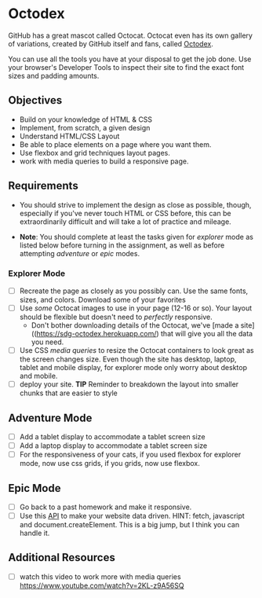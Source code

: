 # Octodex

GitHub has a great mascot called Octocat. Octocat even has its own gallery of variations, created by GitHub itself and fans, called [Octodex](https://octodex.github.com).

You can use all the tools you have at your disposal to get the job done. Use your browser's Developer Tools to inspect their site to find the exact font sizes and padding amounts.

## Objectives

- Build on your knowledge of HTML & CSS
- Implement, from scratch, a given design
- Understand HTML/CSS Layout
- Be able to place elements on a page where you want them.
- Use flexbox and grid techniques layout pages.
- work with media queries to build a responsive page.

## Requirements

- You should strive to implement the design as close as possible, though, especially if you've never touch HTML or CSS before, this can be extraordinarily difficult and will take a lot of practice and mileage.

- **Note**: You should complete at least the tasks given for _explorer_ mode as listed below before turning in the assignment, as well as before attempting _adventure_ or _epic_ modes.

### Explorer Mode

- [ ] Recreate the page as closely as you possibly can. Use the same fonts, sizes, and colors. Download some of your favorites
- [ ] Use _some_ Octocat images to use in your page (12-16 or so). Your layout should be flexible but doesn't need to _perfectly_ responsive.
  - Don't bother downloading details of the Octocat, we've [made a site]((https://sdg-octodex.herokuapp.com/) that will give you all the data you need.
- [ ] Use CSS _media queries_ to resize the Octocat containers to look great as the screen changes size. Even though the site has desktop, laptop, tablet and mobile display, for explorer mode only worry about desktop and mobile.
- [ ] deploy your site.
      **TIP** Reminder to breakdown the layout into smaller chunks that are easier to style

## Adventure Mode

- [ ] Add a tablet display to accommodate a tablet screen size
- [ ] Add a laptop display to accommodate a tablet screen size
- [ ] For the responsiveness of your cats, if you used flexbox for explorer mode, now use css grids, if you grids, now use flexbox.

## Epic Mode

- [ ] Go back to a past homework and make it responsive.
- [ ] Use this [API](https://sdg-octodex.herokuapp.com/) to make your website data driven. HINT: fetch, javascript and document.createElement. This is a big jump, but I think you can handle it.

## Additional Resources

- [ ] watch this video to work more with media queries https://www.youtube.com/watch?v=2KL-z9A56SQ
